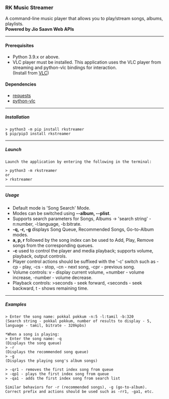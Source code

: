 ### RK Music Streamer

A command-line music player that allows you to play/stream songs, albums, playlists. <br>
**Powered by Jio Saavn Web APIs**

---
#### Prerequisites
- Python 3.9.x or above.
- VLC player must be installed. This application uses the VLC player from streaming and python-vlc bindings for interaction. <br>
(Install from [VLC](https://www.videolan.org/vlc/))

#### Dependencies
- [requests](https://pypi.org/project/requests/)
- [python-vlc](https://pypi.org/project/python-vlc/)
---
##### Installation
```
> python3 -m pip install rkstreamer
$ pip/pip3 install rkstreamer
```
---
##### Launch
```
Launch the application by entering the following in the terminal:

> python3 -m rkstreamer
or
> rkstreamer

```
---
##### Usage
- Default mode is 'Song Search' Mode.
- Modes can be switched using **--album, --plist**.
- Supports search parameters for Songs, Albums -> 'search string' -n:number, -l:language, -b:bitrate.
- **-q, -r, -g** displays Song Queue, Recommended Songs, Go-to-Album modes.
- **a, p, r** followed by the song index can be used to Add, Play, Remove songs from the corresponding queues.
- **-c** used to control the player and media playback; supports volume, playback, output controls.
- Player control actions should be suffixed with the '-c' switch such as -cp - play, -cs - stop, -cn - next song, -cpr - previous song.
- Volume controls: v - display current volume, +number - volume increase, -number - volume decrease.
- Playback controls: >seconds - seek forward, <seconds - seek backward, t - shows remaining time.

---
##### Examples

```
> Enter the song name: pokkal pokkum -n:5 -l:tamil -b:320
(Search string - pokkal pokkum, number of results to display - 5, language - tamil, bitrate - 320kpbs)

*When a song is playing:
> Enter the song name: -q
(Displays the song queue)
> -r
(Displays the recommended song queue)
> -g
(Displays the playing song's album songs)

> -qr1 - removes the first index song from queue
> -qp1 - plays the first index song from queue
> -qa1 - adds the first index song from search list

Similar behaviors for -r (recommended songs), -g (go-to-album).
Correct prefix and actions should be used such as -rr1, -ga1, etc.

```

